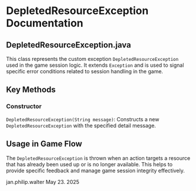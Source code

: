 # DepletedResourceException Documentation

## DepletedResourceException.java

This class represents the custom exception `DepletedResourceException` used in the game session logic. It extends `Exception` and is used to signal specific error conditions related to session handling in the game.

## Key Methods

### Constructor

`DepletedResourceException(String message)`: Constructs a new `DepletedResourceException` with the specified detail message.

## Usage in Game Flow

The `DepletedResourceException` is thrown when an action targets a resource that has already been used up or is no longer available. This helps to provide specific feedback and manage game session integrity effectively.

jan.philip.walter May 23. 2025
